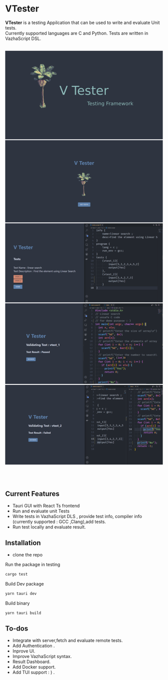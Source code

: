 # VTester

**VTester** is a testing Appilcation that can be used to write and evaluate Unit tests.<br>
Currently supported languages are C and Python.
Tests are written in VazhaScript DSL.
<br><br>

![v4zha](assets/vtester.png)
![v4zha](assets/gui_demo/1.png)
![v4zha](assets/gui_demo/2.png)
![v4zha](assets/gui_demo/3.png)
![v4zha](assets/gui_demo/4.png)

<br><br>


## Current Features
- Tauri GUI with React Ts frontend
- Run and evaluate unit Tests
- Write tests in VazhaScript DLS , provide test info, compiler info (currently supported : GCC ,Clang),add tests.
- Run test locally and evaluate result.

## Installation
- clone the repo<br>

Run the package in testing

```bash
cargo test
```
Build Dev package
```bash
yarn tauri dev
```
Build binary

```bash
yarn tauri build
```

## To-dos
- Integrate with server,fetch and evaluate remote tests.
- Add Authentication .
- Inprove UI.
- Improve VazhaScript syntax.
- Result Dashboard.
- Add Docker support.
- Add TUI support : ) .

